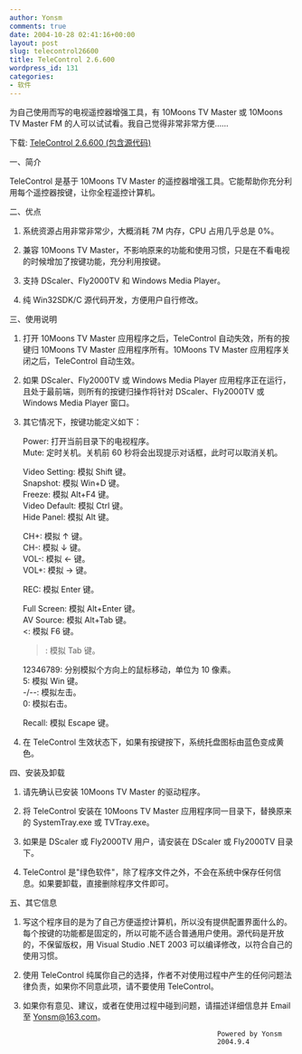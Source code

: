 ```yaml
---
author: Yonsm
comments: true
date: 2004-10-28 02:41:16+00:00
layout: post
slug: telecontrol26600
title: TeleControl 2.6.600
wordpress_id: 131
categories:
- 软件
---
```


  
为自己使用而写的电视遥控器增强工具，有 10Moons TV Master 或 10Moons TV Master FM 的人可以试试看。我自己觉得非常非常方便……

  


下载: [TeleControl 2.6.600 (包含源代码)](/assets/1098873491.rar)

  


一、简介

  


   TeleControl 是基于 10Moons TV Master 的遥控器增强工具。它能帮助你充分利用每个遥控器按键，让你全程遥控计算机。

  


  
二、优点

  


   1. 系统资源占用非常非常少，大概消耗 7M 内存，CPU 占用几乎总是 0%。

  


   2. 兼容 10Moons TV Master，不影响原来的功能和使用习惯，只是在不看电视的时候增加了按键功能，充分利用按键。

  


   3. 支持 DScaler、Fly2000TV 和 Windows Media Player。

  


   4. 纯 Win32SDK/C 源代码开发，方便用户自行修改。

<!-- more -->  


  
三、使用说明

  


   1. 打开 10Moons TV Master 应用程序之后，TeleControl 自动失效，所有的按键归 10Moons TV Master 应用程序所有。10Moons TV Master 应用程序关闭之后，TeleControl 自动生效。

  


   2. 如果 DScaler、Fly2000TV 或 Windows Media Player 应用程序正在运行，且处于最前端，则所有的按键归操作将针对 DScaler、Fly2000TV 或 Windows Media Player 窗口。

  


   3. 其它情况下，按键功能定义如下：

  


       Power:          打开当前目录下的电视程序。  
       Mute:           定时关机。关机前 60 秒将会出现提示对话框，此时可以取消关机。

  


       Video Setting:  模拟 Shift 键。  
       Snapshot:       模拟 Win+D 键。  
       Freeze:         模拟 Alt+F4 键。  
       Video Default:  模拟 Ctrl 键。  
       Hide Panel:     模拟 Alt 键。

  


       CH+:            模拟 ↑ 键。  
       CH-:            模拟 ↓ 键。  
       VOL-:           模拟 <- 键。  
       VOL+:           模拟 -> 键。

  


       REC:            模拟 Enter 键。

  


       Full Screen:    模拟 Alt+Enter 键。  
       AV Source:      模拟 Alt+Tab 键。  
       <:              模拟 F6 键。  
       >:              模拟 Tab 键。

  


       12346789:       分别模拟个方向上的鼠标移动，单位为 10 像素。  
       5:              模拟 Win 键。  
       -/--:           模拟左击。  
       0:              模拟右击。

  


       Recall:         模拟 Escape 键。

  


   4. 在 TeleControl 生效状态下，如果有按键按下，系统托盘图标由蓝色变成黄色。

  


  
四、安装及卸载

  


   1. 请先确认已安装 10Moons TV Master 的驱动程序。

  


   2. 将 TeleControl 安装在 10Moons TV Master 应用程序同一目录下，替换原来的 SystemTray.exe 或 TVTray.exe。

  


   3. 如果是 DScaler 或 Fly2000TV 用户，请安装在 DScaler 或 Fly2000TV 目录下。

  


   4. TeleControl 是"绿色软件"，除了程序文件之外，不会在系统中保存任何信息。如果要卸载，直接删除程序文件即可。

  


  
五、其它信息

  


   1. 写这个程序目的是为了自己方便遥控计算机，所以没有提供配置界面什么的。每个按键的功能都是固定的，所以可能不适合普通用户使用。源代码是开放的，不保留版权，用 Visual Studio .NET 2003 可以编译修改，以符合自己的使用习惯。

  


   2. 使用 TeleControl 纯属你自己的选择，作者不对使用过程中产生的任何问题法律负责，如果你不同意此项，请不要使用 TeleControl。

  


   3. 如果你有意见、建议，或者在使用过程中碰到问题，请描述详细信息并 Email 至 [Yonsm@163.com](mailto:Yonsm@163.com)。

  


  
                                                          Powered by Yonsm  
                                                          2004.9.4  


  

